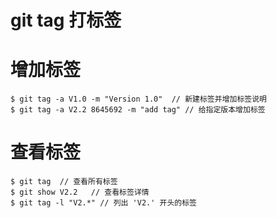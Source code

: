 # git tag 打标签
# 增加标签
```git
$ git tag -a V1.0 -m "Version 1.0"  // 新建标签并增加标签说明
$ git tag -a V2.2 8645692 -m "add tag" // 给指定版本增加标签
```
# 查看标签
```git
$ git tag  // 查看所有标签
$ git show V2.2   // 查看标签详情
$ git tag -l "V2.*" // 列出 'V2.' 开头的标签
```
